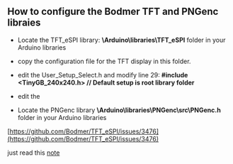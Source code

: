 ## How to configure the Bodmer TFT and PNGenc libraies

- Locate the TFT_eSPI library: **\Arduino\libraries\TFT_eSPI** folder in your Arduino libraries
- copy the configuration file for the TFT display in this folder.
- edit the User_Setup_Select.h and modify line 29:
    **#include <TinyGB_240x240.h> // Default setup is root library folder**
  
- edit the 


- Locate the PNGenc library **\Arduino\libraries\PNGenc\src\PNGenc.h** folder in your Arduino libraries

[https://github.com/Bodmer/TFT_eSPI/issues/3476](https://github.com/Bodmer/TFT_eSPI/issues/3476)

just read this [note](https://github.com/Raphael-Boichot/The-TinyGB-Printer/blob/59753096baee4126f26321b7315d2f6e0639d5b6/TinyGB_Printer/Upscalerlib.h#L1)
